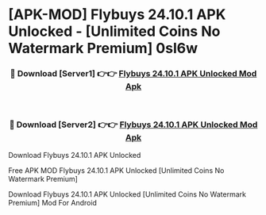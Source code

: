 # [APK-MOD] Flybuys 24.10.1 APK Unlocked - [Unlimited Coins No Watermark Premium] 0sl6w



<div align="center">
<h3>🔴 Download [Server1] 👉👉 <a href="https://momento.my/?title=Flybuys_24.10.1_APK_Unlocked">Flybuys 24.10.1 APK Unlocked Mod Apk</a></h3><br>

<h3>🔴 Download [Server2] 👉👉 <a href="https://momento.my/?title=Flybuys_24.10.1_APK_Unlocked">Flybuys 24.10.1 APK Unlocked Mod Apk</a></h3>
</div>



Download Flybuys 24.10.1 APK Unlocked 

Free APK MOD Flybuys 24.10.1 APK Unlocked [Unlimited Coins No Watermark Premium]

Download Flybuys 24.10.1 APK Unlocked [Unlimited Coins No Watermark Premium] Mod For Android
